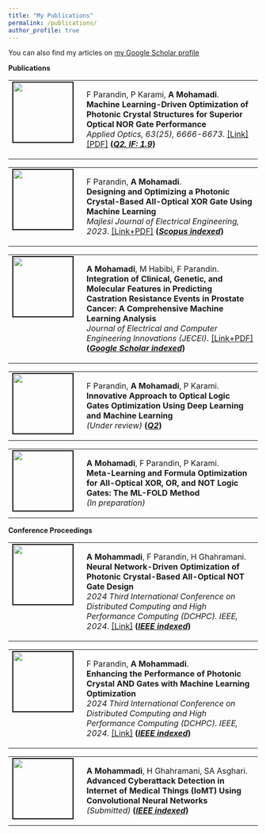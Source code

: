 ```yaml
---
title: "My Publications"
permalink: /publications/
author_profile: true
---
```


You can also find my articles on <a href="https://scholar.google.com/citations?user=qetrYAwAAAAJ&hl=en">my Google Scholar profile</a> <br>

<strong>Publications</strong> <br>

<table>
<tbody>
<tr>
  <td style="width:120px; height:120px; vertical-align: top;">
    <img style="float: left; margin-right: 10px" src="https://alirezamohamadiam.github.io/images/1.png" width="120px" height="120px" border="2px solid #bbb">
  </td>
  <td style="height:120px; vertical-align: top;">
    <p>F Parandin, P Karami, <strong>A Mohamadi</strong>. <br><strong>Machine Learning-Driven Optimization of Photonic Crystal Structures for Superior Optical NOR Gate Performance</strong> <br><i>Applied Optics, 63(25), 6666-6673</i>. <a href="https://doi.org/10.1364/AO.529142">[Link]</a> <a href="https://www.researchgate.net/publication/382986319_Machine_learning-driven_optimization_of_photonic_crystal_structures_for_superior_optical_NOR_gate_performance">[PDF]</a> <strong>(<em><u>Q2, IF: 1.9</u></em>)</strong></p>
  </td>
</tr>
</tbody>
</table>

<table>
<tbody>
<tr>
  <td style="width:120px; height:120px; vertical-align: top;">
    <img style="float: left; margin-right: 10px" src="https://alirezamohamadiam.github.io/images/3.png" width="120px" height="120px" border="2px solid #bbb">
  </td>
  <td style="height:120px; vertical-align: top;">
    <p>F Parandin, <strong>A Mohamadi</strong>. <br><strong>Designing and Optimizing a Photonic Crystal-Based All-Optical XOR Gate Using Machine Learning</strong> <br><i>Majlesi Journal of Electrical Engineering, 2023</i>. <a href="https://mjee.isfahan.iau.ir/article_705491.html">[Link+PDF]</a> <strong>(<em><u>Scopus indexed</u></em>)</strong></p>
  </td>
</tr>
</tbody>
</table>

<table>
<tbody>
<tr>
  <td style="width:120px; height:120px; vertical-align: top;">
    <img style="float: left; margin-right: 10px" src="https://alirezamohamadiam.github.io/images/2.png" width="120px" height="120px" border="2px solid #bbb">
  </td>
  <td style="height:120px; vertical-align: top;">
    <p><strong>A Mohamadi</strong>, M Habibi, F Parandin. <br><strong>Integration of Clinical, Genetic, and Molecular Features in Predicting Castration Resistance Events in Prostate Cancer: A Comprehensive Machine Learning Analysis</strong> <br><i>Journal of Electrical and Computer Engineering Innovations (JECEI)</i>. <a href="https://jecei.sru.ac.ir/article_2088.html">[Link+PDF]</a> <strong>(<em><u>Google Scholar indexed</u></em>)</strong></p>
  </td>
</tr>
</tbody>
</table>

<table>
<tbody>
<tr>
  <td style="width:120px; height:120px; vertical-align: top;">
    <img style="float: left; margin-right: 10px" src="https://alirezamohamadiam.github.io/images/4.png" width="120px" height="120px" border="2px solid #bbb">
  </td>
  <td style="height:120px; vertical-align: top;">
    <p>F Parandin, <strong>A Mohamadi</strong>, P Karami. <br><strong>Innovative Approach to Optical Logic Gates Optimization Using Deep Learning and Machine Learning</strong> <br><i>(Under review)</i> <strong>(<em><u>Q2</u></em>)</strong></p>
  </td>
</tr>
</tbody>
</table>

<table>
<tbody>
<tr>
  <td style="width:120px; height:120px; vertical-align: top;">
    <img style="float: left; margin-right: 10px" src="https://alirezamohamadiam.github.io/images/77.jpg" width="120px" height="120px" border="2px solid #bbb">
  </td>
  <td style="height:120px; vertical-align: top;">
    <p><strong>A Mohamadi</strong>, F Parandin, P Karami. <br><strong>Meta-Learning and Formula Optimization for All-Optical XOR, OR, and NOT Logic Gates: The ML-FOLD Method</strong> <br><i>(In preparation)</i></p>
  </td>
</tr>
</tbody>
</table>

<strong>Conference Proceedings</strong> <br>

<table>
<tbody>
<tr>
  <td style="width:120px; height:120px; vertical-align: top;">
    <img style="float: left; margin-right: 10px" src="https://alirezamohamadiam.github.io/images/6.jpg" width="120px" height="120px" border="2px solid #bbb">
  </td>
  <td style="height:120px; vertical-align: top;">
    <p><strong>A Mohammadi</strong>, F Parandin, H Ghahramani. <br><strong>Neural Network-Driven Optimization of Photonic Crystal-Based All-Optical NOT Gate Design</strong> <br><i>2024 Third International Conference on Distributed Computing and High Performance Computing (DCHPC). IEEE, 2024</i>. <a href="https://ieeexplore.ieee.org/document/10454088">[Link]</a> <strong>(<em><u>IEEE indexed</u></em>)</strong></p>
  </td>
</tr>
</tbody>
</table>

<table>
<tbody>
<tr>
  <td style="width:120px; height:120px; vertical-align: top;">
    <img style="float: left; margin-right: 10px" src="https://alirezamohamadiam.github.io/images/dd.png" width="120px" height="120px" border="2px solid #bbb">
  </td>
  <td style="height:120px; vertical-align: top;">
    <p>F Parandin, <strong>A Mohammadi</strong>. <br><strong>Enhancing the Performance of Photonic Crystal AND Gates with Machine Learning Optimization</strong> <br><i>2024 Third International Conference on Distributed Computing and High Performance Computing (DCHPC). IEEE, 2024</i>. <a href="https://ieeexplore.ieee.org/abstract/document/10454025">[Link]</a> <strong>(<em><u>IEEE indexed</u></em>)</strong></p>
  </td>
</tr>
</tbody>
</table>

<table>
<tbody>
<tr>
  <td style="width:120px; height:120px; vertical-align: top;">
    <img style="float: left; margin-right: 10px" src="https://alirezamohamadiam.github.io/images/88.jpg" width="120px" height="120px" border="2px solid #bbb">
  </td>
  <td style="height:120px; vertical-align: top;">
    <p><strong>A Mohammadi</strong>, H Ghahramani, SA Asghari. <br><strong>Advanced Cyberattack Detection in Internet of Medical Things (IoMT) Using Convolutional Neural Networks</strong> <br><i>(Submitted)</i> <strong>(<em><u>IEEE indexed</u></em>)</strong></p>
  </td>
</tr>
</tbody>
</table>
